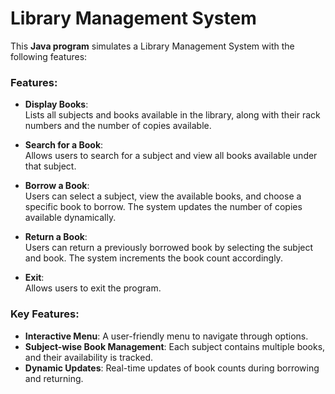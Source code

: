 # Library Management System

This **Java program** simulates a Library Management System with the following features:

### Features:

- **Display Books**:  
  Lists all subjects and books available in the library, along with their rack numbers and the number of copies available.  

- **Search for a Book**:  
  Allows users to search for a subject and view all books available under that subject.  

- **Borrow a Book**:  
  Users can select a subject, view the available books, and choose a specific book to borrow. The system updates the number of copies available dynamically.  

- **Return a Book**:  
  Users can return a previously borrowed book by selecting the subject and book. The system increments the book count accordingly.  

- **Exit**:  
  Allows users to exit the program.  

### Key Features:
- **Interactive Menu**: A user-friendly menu to navigate through options.  
- **Subject-wise Book Management**: Each subject contains multiple books, and their availability is tracked.  
- **Dynamic Updates**: Real-time updates of book counts during borrowing and returning.  
